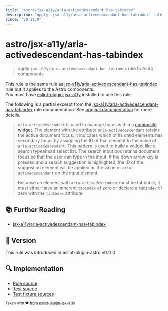 ```yaml
---
title: "astro/jsx-a11y/aria-activedescendant-has-tabindex"
description: "apply `jsx-a11y/aria-activedescendant-has-tabindex` rule to Astro components"
since: "v0.11.0"
---
```


# astro/jsx-a11y/aria-activedescendant-has-tabindex

> apply `jsx-a11y/aria-activedescendant-has-tabindex` rule to Astro components

This rule is the same rule as [jsx-a11y/aria-activedescendant-has-tabindex] rule but it applies to the Astro components.  
You must have [eslint-plugin-jsx-a11y] installed to use this rule.

[eslint-plugin-jsx-a11y]: https://github.com/jsx-eslint/eslint-plugin-jsx-a11y
[jsx-a11y/aria-activedescendant-has-tabindex]: https://github.com/jsx-eslint/eslint-plugin-jsx-a11y/tree/HEAD/docs/rules/aria-activedescendant-has-tabindex.md

The following is a partial excerpt from the [jsx-a11y/aria-activedescendant-has-tabindex] rule documentation. See [original documentation][jsx-a11y/aria-activedescendant-has-tabindex] for more details.

> `aria-activedescendant` is used to manage focus within a [composite widget](https://www.w3.org/TR/wai-aria/#composite).
The element with the attribute `aria-activedescendant` retains the active document
focus; it indicates which of its child elements has secondary focus by assigning
the ID of that element to the value of `aria-activedescendant`. This pattern is
used to build a widget like a search typeahead select list. The search input box
retains document focus so that the user can type in the input. If the down arrow
key is pressed and a search suggestion is highlighted, the ID of the suggestion
element will be applied as the value of `aria-activedescendant` on the input
element.
>
> Because an element with `aria-activedescendant` must be tabbable, it must either
have an inherent `tabIndex` of zero or declare a `tabIndex` of zero with the `tabIndex`
attribute.

## 📚 Further Reading

- [jsx-a11y/aria-activedescendant-has-tabindex]

## 🚀 Version

This rule was introduced in eslint-plugin-astro v0.11.0

## 🔍 Implementation

- [Rule source](https://github.com/ota-meshi/eslint-plugin-astro/blob/main/src/rules/jsx-a11y/aria-activedescendant-has-tabindex.ts)
- [Test source](https://github.com/ota-meshi/eslint-plugin-astro/blob/main/tests/src/rules/jsx-a11y/aria-activedescendant-has-tabindex.ts)
- [Test fixture sources](https://github.com/ota-meshi/eslint-plugin-astro/tree/main/tests/fixtures/rules/jsx-a11y/aria-activedescendant-has-tabindex)

<sup>Taken with ❤️ [from eslint-plugin-jsx-a11y](https://github.com/jsx-eslint/eslint-plugin-jsx-a11y/tree/HEAD/docs/rules/aria-activedescendant-has-tabindex.md)</sup>
